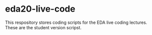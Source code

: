 # eda20-live-code

This respository stores coding scripts for the EDA live coding lectures. These are the student version scripst. 
